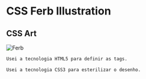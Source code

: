 # CSS Ferb Illustration
## CSS Art

![Ferb](https://w7.pngwing.com/pngs/525/923/png-transparent-ferb-fletcher-phineas-flynn-perry-the-platypus-candace-flynn-isabella-garcia-shapiro-others-hand-cartoon-characters-ferb-fletcher.png)

~~~html
Usei a tecnologia HTML5 para definir as tags.
~~~

~~~css
Usei a tecnologia CSS3 para esterilizar o desenho.
~~~